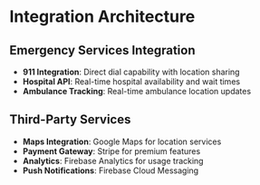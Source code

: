 # Integration Architecture

## Emergency Services Integration
- **911 Integration**: Direct dial capability with location sharing
- **Hospital API**: Real-time hospital availability and wait times
- **Ambulance Tracking**: Real-time ambulance location updates

## Third-Party Services
- **Maps Integration**: Google Maps for location services
- **Payment Gateway**: Stripe for premium features
- **Analytics**: Firebase Analytics for usage tracking
- **Push Notifications**: Firebase Cloud Messaging
